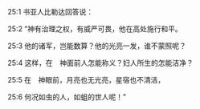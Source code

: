 <a id="1"></a>25:1  书亚人比勒达回答说：  

<a id="2"></a>25:2  “神有治理之权，有威严可畏，他在高处施行和平。  

<a id="3"></a>25:3  他的诸军，岂能数算？他的光亮一发，谁不蒙照呢？  

<a id="4"></a>25:4  这样，在　神面前人怎能称义？妇人所生的怎能洁净？  

<a id="5"></a>25:5  在　神眼前，月亮也无光亮，星宿也不清洁，  

<a id="6"></a>25:6  何况如虫的人，如蛆的世人呢！”  
